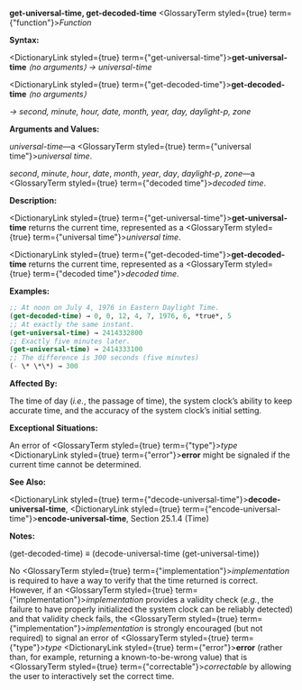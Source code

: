 **get-universal-time, get-decoded-time** <GlossaryTerm styled={true} term={"function"}><i>Function</i></GlossaryTerm> 



**Syntax:** 



<DictionaryLink styled={true} term={"get-universal-time"}><b>get-universal-time</b></DictionaryLink> *⟨no arguments⟩ → universal-time* 



<DictionaryLink styled={true} term={"get-decoded-time"}><b>get-decoded-time</b></DictionaryLink> *⟨no arguments⟩* 



*→ second, minute, hour, date, month, year, day, daylight-p, zone* 



**Arguments and Values:** 



*universal-time*—a <GlossaryTerm styled={true} term={"universal time"}><i>universal time</i></GlossaryTerm>. 



*second*, *minute*, *hour*, *date*, *month*, *year*, *day*, *daylight-p*, *zone*—a <GlossaryTerm styled={true} term={"decoded time"}><i>decoded time</i></GlossaryTerm>. 







 



 



**Description:** 



<DictionaryLink styled={true} term={"get-universal-time"}><b>get-universal-time</b></DictionaryLink> returns the current time, represented as a <GlossaryTerm styled={true} term={"universal time"}><i>universal time</i></GlossaryTerm>. 



<DictionaryLink styled={true} term={"get-decoded-time"}><b>get-decoded-time</b></DictionaryLink> returns the current time, represented as a <GlossaryTerm styled={true} term={"decoded time"}><i>decoded time</i></GlossaryTerm>. 



**Examples:**
```lisp
;; At noon on July 4, 1976 in Eastern Daylight Time. 
(get-decoded-time) → 0, 0, 12, 4, 7, 1976, 6, *true*, 5 
;; At exactly the same instant. 
(get-universal-time) → 2414332800 
;; Exactly five minutes later. 
(get-universal-time) → 2414333100 
;; The difference is 300 seconds (five minutes) 
(- \* \*\*) → 300 
```
**Affected By:** 



The time of day (*i.e.*, the passage of time), the system clock’s ability to keep accurate time, and the accuracy of the system clock’s initial setting. 



**Exceptional Situations:** 



An error of <GlossaryTerm styled={true} term={"type"}><i>type</i></GlossaryTerm> <DictionaryLink styled={true} term={"error"}><b>error</b></DictionaryLink> might be signaled if the current time cannot be determined. 



**See Also:** 



<DictionaryLink styled={true} term={"decode-universal-time"}><b>decode-universal-time</b></DictionaryLink>, <DictionaryLink styled={true} term={"encode-universal-time"}><b>encode-universal-time</b></DictionaryLink>, Section 25.1.4 (Time) 



**Notes:** 



(get-decoded-time) *≡* (decode-universal-time (get-universal-time)) 



No <GlossaryTerm styled={true} term={"implementation"}><i>implementation</i></GlossaryTerm> is required to have a way to verify that the time returned is correct. However, if an <GlossaryTerm styled={true} term={"implementation"}><i>implementation</i></GlossaryTerm> provides a validity check (*e.g.*, the failure to have properly initialized the system clock can be reliably detected) and that validity check fails, the <GlossaryTerm styled={true} term={"implementation"}><i>implementation</i></GlossaryTerm> is strongly encouraged (but not required) to signal an error of <GlossaryTerm styled={true} term={"type"}><i>type</i></GlossaryTerm> <DictionaryLink styled={true} term={"error"}><b>error</b></DictionaryLink> (rather than, for example, returning a known-to-be-wrong value) that is <GlossaryTerm styled={true} term={"correctable"}><i>correctable</i></GlossaryTerm> by allowing the user to interactively set the correct time. 



